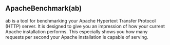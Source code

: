 ## ApacheBenchmark(ab)

ab is a tool for benchmarking your Apache Hypertext Transfer Protocol (HTTP)
server. It is designed to give you an impression of how your current Apache
installation performs. This especially shows you how many requests per second
your Apache installation is capable of serving.